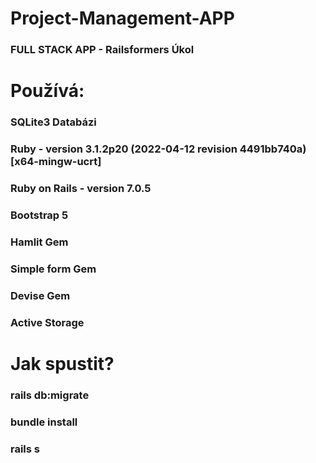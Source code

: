 # Project-Management-APP
### FULL STACK APP - Railsformers Úkol

# Používá:
### SQLite3 Databázi
### Ruby - version 3.1.2p20 (2022-04-12 revision 4491bb740a) [x64-mingw-ucrt]
### Ruby on Rails - version 7.0.5
### Bootstrap 5
### Hamlit Gem
### Simple form Gem
### Devise Gem
### Active Storage

# Jak spustit?
### rails db:migrate
### bundle install
### rails s
